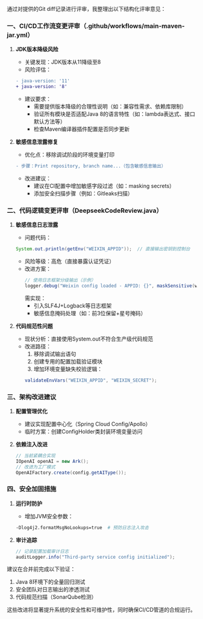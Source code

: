 

通过对提供的Git diff记录进行评审，我整理出以下结构化评审意见：

### 一、CI/CD工作流变更评审（.github/workflows/main-maven-jar.yml）
1. **JDK版本降级风险**
   - 关键发现：JDK版本从11降级至8
   - 风险评估：
   ```diff
   - java-version: '11'
   + java-version: '8'
   ```
   - 建议要求：
     - 需要提供版本降级的合理性说明（如：兼容性需求、依赖库限制）
     - 验证所有模块是否适配Java 8的语言特性（如：lambda表达式、接口默认方法等）
     - 检查Maven编译器插件配置是否同步更新

2. **敏感信息泄露修复**
   - 优化点：移除调试阶段的环境变量打印
   ```diff
   - 步骤：Print repository, branch name...（包含敏感信息输出）
   ```
   - 改进建议：
     - 建议在CI配置中增加敏感字段过滤（如：masking secrets）
     - 添加安全扫描步骤（例如：Gitleaks扫描）

### 二、代码逻辑变更评审（DeepseekCodeReview.java）
1. **敏感信息日志泄露**
   - 问题代码：
   ```java
   System.out.println(getEnv("WEIXIN_APPID"));  // 直接输出密钥到控制台
   ```
   - 风险等级：高危（直接暴露认证凭证）
   - 改进方案：
     ```java
     // 使用日志框架分级输出（示例）
     logger.debug("Weixin config loaded - APPID: {}", maskSensitive(weixinAppId)); 
     ```
     需实现：
     - 引入SLF4J+Logback等日志框架
     - 敏感信息掩码处理（如：前3位保留+星号掩码）

2. **代码规范性问题**
   - 现状分析：直接使用System.out不符合生产级代码规范
   - 改进路径：
     1. 移除调试输出语句
     2. 创建专用的配置加载验证模块
     3. 增加环境变量缺失校验逻辑：
     ```java
     validateEnvVars("WEIXIN_APPID", "WEIXIN_SECRET");
     ```

### 三、架构改进建议
1. **配置管理优化**
   - 建议实现配置中心化（Spring Cloud Config/Apollo）
   - 临时方案：创建ConfigHolder类封装环境变量访问

2. **依赖注入改进**
   ```java
   // 当前紧耦合实现
   IOpenAI openAI = new Ark(); 
   // 改进为工厂模式
   OpenAIFactory.create(config.getAIType());
   ```

### 四、安全加固措施
1. **运行时防护**
   - 增加JVM安全参数：
   ```bash
   -Dlog4j2.formatMsgNoLookups=true  # 预防日志注入攻击
   ```

2. **审计追踪**
   ```java
   // 记录配置加载审计日志
   auditLogger.info("Third-party service config initialized");
   ```

建议在合并前完成以下验证：
1. Java 8环境下的全量回归测试
2. 安全团队对日志输出的渗透测试
3. 代码规范扫描（SonarQube检测）

这些改进将显著提升系统的安全性和可维护性，同时确保CI/CD管道的合规运行。